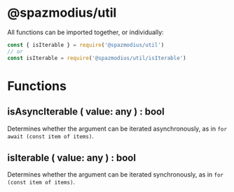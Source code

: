 # @spazmodius/util

All functions can be imported together, or individually:
```js
const { isIterable } = require('@spazmodius/util')
// or
const isIterable = require('@spazmodius/util/isIterable')
```

# Functions

## isAsyncIterable ( value: any ) : bool
Determines whether the argument can be iterated asynchronously, as in `for await (const item of items)`.

## isIterable ( value: any ) : bool
Determines whether the argument can be iterated synchronously, as in `for (const item of items)`.
